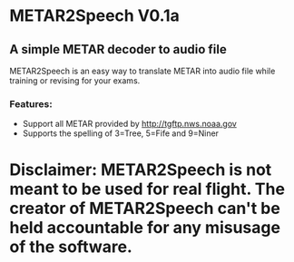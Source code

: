 # METAR2Speech V0.1a

## A simple METAR decoder to audio file
METAR2Speech is an easy way to translate METAR into audio file while training or revising for your exams.

### Features:
- Support all METAR provided by http://tgftp.nws.noaa.gov
- Supports the spelling of 3=Tree, 5=Fife and 9=Niner

# Disclaimer: METAR2Speech is not meant to be used for real flight. The creator of METAR2Speech can't be held accountable for any misusage of the software.
